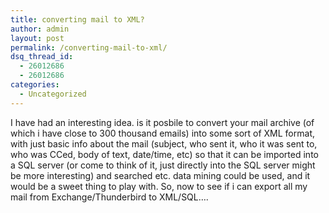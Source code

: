 ```yaml
---
title: converting mail to XML?
author: admin
layout: post
permalink: /converting-mail-to-xml/
dsq_thread_id:
  - 26012686
  - 26012686
categories:
  - Uncategorized
---
```

I have had an interesting idea. is it posbile to convert your mail archive (of which i have close to 300 thousand emails) into some sort of XML format, with just basic info about the mail (subject, who sent it, who it was sent to, who was CCed, body of text, date/time, etc) so that it can be imported into a SQL server (or come to think of it, just directly into the SQL server might be more interesting) and searched etc. data mining could be used, and it would be a sweet thing to play with. So, now to see if i can export all my mail from Exchange/Thunderbird to XML/SQL&#8230;.